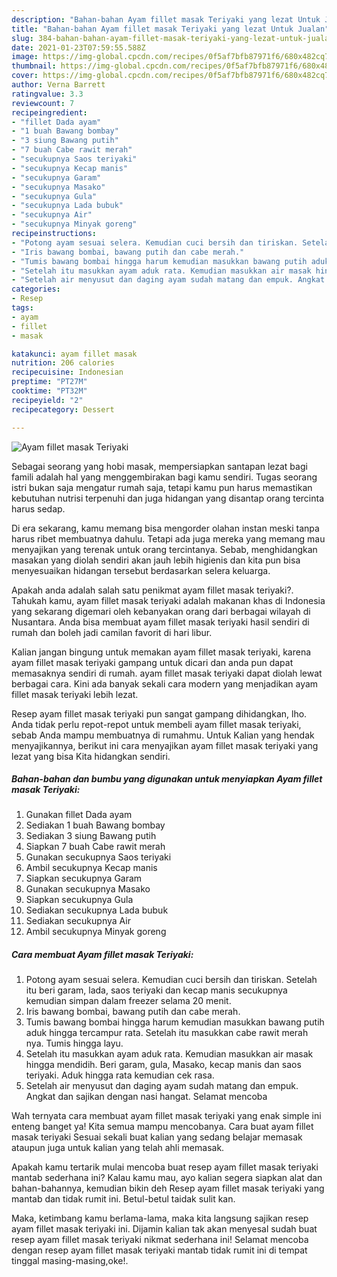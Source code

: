```yaml
---
description: "Bahan-bahan Ayam fillet masak Teriyaki yang lezat Untuk Jualan"
title: "Bahan-bahan Ayam fillet masak Teriyaki yang lezat Untuk Jualan"
slug: 384-bahan-bahan-ayam-fillet-masak-teriyaki-yang-lezat-untuk-jualan
date: 2021-01-23T07:59:55.588Z
image: https://img-global.cpcdn.com/recipes/0f5af7bfb87971f6/680x482cq70/ayam-fillet-masak-teriyaki-foto-resep-utama.jpg
thumbnail: https://img-global.cpcdn.com/recipes/0f5af7bfb87971f6/680x482cq70/ayam-fillet-masak-teriyaki-foto-resep-utama.jpg
cover: https://img-global.cpcdn.com/recipes/0f5af7bfb87971f6/680x482cq70/ayam-fillet-masak-teriyaki-foto-resep-utama.jpg
author: Verna Barrett
ratingvalue: 3.3
reviewcount: 7
recipeingredient:
- "fillet Dada ayam"
- "1 buah Bawang bombay"
- "3 siung Bawang putih"
- "7 buah Cabe rawit merah"
- "secukupnya Saos teriyaki"
- "secukupnya Kecap manis"
- "secukupnya Garam"
- "secukupnya Masako"
- "secukupnya Gula"
- "secukupnya Lada bubuk"
- "secukupnya Air"
- "secukupnya Minyak goreng"
recipeinstructions:
- "Potong ayam sesuai selera. Kemudian cuci bersih dan tiriskan. Setelah itu beri garam, lada, saos teriyaki dan kecap manis secukupnya kemudian simpan dalam freezer selama 20 menit."
- "Iris bawang bombai, bawang putih dan cabe merah."
- "Tumis bawang bombai hingga harum kemudian masukkan bawang putih aduk hingga tercampur rata. Setelah itu masukkan cabe rawit merah nya. Tumis hingga layu."
- "Setelah itu masukkan ayam aduk rata. Kemudian masukkan air masak hingga mendidih. Beri garam, gula, Masako, kecap manis dan saos teriyaki. Aduk hingga rata kemudian cek rasa."
- "Setelah air menyusut dan daging ayam sudah matang dan empuk. Angkat dan sajikan dengan nasi hangat. Selamat mencoba"
categories:
- Resep
tags:
- ayam
- fillet
- masak

katakunci: ayam fillet masak 
nutrition: 206 calories
recipecuisine: Indonesian
preptime: "PT27M"
cooktime: "PT32M"
recipeyield: "2"
recipecategory: Dessert

---
```



![Ayam fillet masak Teriyaki](https://img-global.cpcdn.com/recipes/0f5af7bfb87971f6/680x482cq70/ayam-fillet-masak-teriyaki-foto-resep-utama.jpg)

Sebagai seorang yang hobi masak, mempersiapkan santapan lezat bagi famili adalah hal yang menggembirakan bagi kamu sendiri. Tugas seorang istri bukan saja mengatur rumah saja, tetapi kamu pun harus memastikan kebutuhan nutrisi terpenuhi dan juga hidangan yang disantap orang tercinta harus sedap.

Di era  sekarang, kamu memang bisa mengorder olahan instan meski tanpa harus ribet membuatnya dahulu. Tetapi ada juga mereka yang memang mau menyajikan yang terenak untuk orang tercintanya. Sebab, menghidangkan masakan yang diolah sendiri akan jauh lebih higienis dan kita pun bisa menyesuaikan hidangan tersebut berdasarkan selera keluarga. 



Apakah anda adalah salah satu penikmat ayam fillet masak teriyaki?. Tahukah kamu, ayam fillet masak teriyaki adalah makanan khas di Indonesia yang sekarang digemari oleh kebanyakan orang dari berbagai wilayah di Nusantara. Anda bisa membuat ayam fillet masak teriyaki hasil sendiri di rumah dan boleh jadi camilan favorit di hari libur.

Kalian jangan bingung untuk memakan ayam fillet masak teriyaki, karena ayam fillet masak teriyaki gampang untuk dicari dan anda pun dapat memasaknya sendiri di rumah. ayam fillet masak teriyaki dapat diolah lewat berbagai cara. Kini ada banyak sekali cara modern yang menjadikan ayam fillet masak teriyaki lebih lezat.

Resep ayam fillet masak teriyaki pun sangat gampang dihidangkan, lho. Anda tidak perlu repot-repot untuk membeli ayam fillet masak teriyaki, sebab Anda mampu membuatnya di rumahmu. Untuk Kalian yang hendak menyajikannya, berikut ini cara menyajikan ayam fillet masak teriyaki yang lezat yang bisa Kita hidangkan sendiri.

<!--inarticleads1-->

##### Bahan-bahan dan bumbu yang digunakan untuk menyiapkan Ayam fillet masak Teriyaki:

1. Gunakan fillet Dada ayam
1. Sediakan 1 buah Bawang bombay
1. Sediakan 3 siung Bawang putih
1. Siapkan 7 buah Cabe rawit merah
1. Gunakan secukupnya Saos teriyaki
1. Ambil secukupnya Kecap manis
1. Siapkan secukupnya Garam
1. Gunakan secukupnya Masako
1. Siapkan secukupnya Gula
1. Sediakan secukupnya Lada bubuk
1. Sediakan secukupnya Air
1. Ambil secukupnya Minyak goreng




<!--inarticleads2-->

##### Cara membuat Ayam fillet masak Teriyaki:

1. Potong ayam sesuai selera. Kemudian cuci bersih dan tiriskan. Setelah itu beri garam, lada, saos teriyaki dan kecap manis secukupnya kemudian simpan dalam freezer selama 20 menit.
1. Iris bawang bombai, bawang putih dan cabe merah.
1. Tumis bawang bombai hingga harum kemudian masukkan bawang putih aduk hingga tercampur rata. Setelah itu masukkan cabe rawit merah nya. Tumis hingga layu.
1. Setelah itu masukkan ayam aduk rata. Kemudian masukkan air masak hingga mendidih. Beri garam, gula, Masako, kecap manis dan saos teriyaki. Aduk hingga rata kemudian cek rasa.
1. Setelah air menyusut dan daging ayam sudah matang dan empuk. Angkat dan sajikan dengan nasi hangat. Selamat mencoba




Wah ternyata cara membuat ayam fillet masak teriyaki yang enak simple ini enteng banget ya! Kita semua mampu mencobanya. Cara buat ayam fillet masak teriyaki Sesuai sekali buat kalian yang sedang belajar memasak ataupun juga untuk kalian yang telah ahli memasak.

Apakah kamu tertarik mulai mencoba buat resep ayam fillet masak teriyaki mantab sederhana ini? Kalau kamu mau, ayo kalian segera siapkan alat dan bahan-bahannya, kemudian bikin deh Resep ayam fillet masak teriyaki yang mantab dan tidak rumit ini. Betul-betul taidak sulit kan. 

Maka, ketimbang kamu berlama-lama, maka kita langsung sajikan resep ayam fillet masak teriyaki ini. Dijamin kalian tak akan menyesal sudah buat resep ayam fillet masak teriyaki nikmat sederhana ini! Selamat mencoba dengan resep ayam fillet masak teriyaki mantab tidak rumit ini di tempat tinggal masing-masing,oke!.

